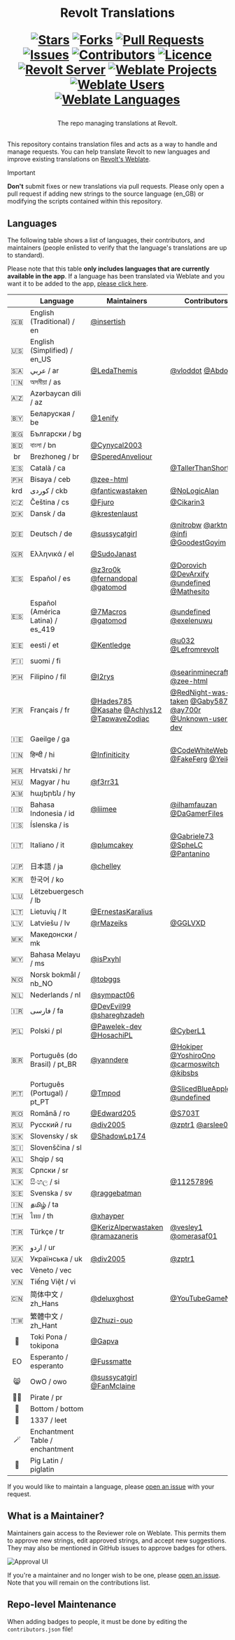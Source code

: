 <div align="center">
<h1>
  Revolt Translations
  
  [![Stars](https://img.shields.io/github/stars/revoltchat/translations?style=flat-square)](https://github.com/revoltchat/translations/stargazers)
  [![Forks](https://img.shields.io/github/forks/revoltchat/translations?style=flat-square)](https://github.com/revoltchat/translations/network/members)
  [![Pull Requests](https://img.shields.io/github/issues-pr/revoltchat/translations?style=flat-square)](https://github.com/revoltchat/translations/pulls)
  [![Issues](https://img.shields.io/github/issues/revoltchat/translations?style=flat-square)](https://github.com/revoltchat/translations/issues)
  [![Contributors](https://img.shields.io/github/contributors/revoltchat/translations?style=flat-square)](https://github.com/DeclanChidlowRepo/Template/graphs/contributors)
  [![Licence](https://img.shields.io/github/license/revoltchat/translations?style=flat-square)](https://github.com/revoltchat/translations/blob/main/LICENCE)
  <br>
  [![Revolt Server](https://img.shields.io/revolt/invite/01H14M0JCRWT52VW7BR1XH5Y5W?style=flat-square&label=revolt%20server)](https://rvlt.gg/translation)
  [![Weblate Projects](https://img.shields.io/weblate/projects?server=https%3A%2F%2Ftranslate.revolt.chat&style=flat-square
)](https://translate.revolt.chat/projects)
  [![Weblate Users](https://img.shields.io/weblate/users?server=https%3A%2F%2Ftranslate.revolt.chat&style=flat-square
)](https://translate.revolt.chat/user)
  [![Weblate Languages](https://img.shields.io/weblate/languages?server=https%3A%2F%2Ftranslate.revolt.chat&style=flat-square
)](https://translate.revolt.chat/languages)
</h1>
The repo managing translations at Revolt.
</div>
<br/>

This repository contains translation files and acts as a way to handle and manage requests. You can help translate Revolt to new languages and improve existing translations on [Revolt's Weblate](https://translate.revolt.chat).

> [!IMPORTANT]  
> **Don't** submit fixes or new translations via pull requests. Please only open a pull request if adding new strings to the source language (en_GB) or modifying the scripts contained within this repository.

## Languages

The following table shows a list of languages, their contributors, and maintainers (people enlisted to verify that the language's translations are up to standard).

Please note that this table **only includes languages that are currently available in the app**. If a language has been translated via Weblate and you want it to be added to the app, [please click here](https://github.com/revoltchat/frontend/issues/135).

|   | Language | Maintainers | Contributors |
|:-:|---|---|---|
|🇬🇧|English (Traditional) / en|[@insertish](https://github.com/insertish)||
|🇺🇸|English (Simplified) / en_US|||
|🇸🇦|عربي / ar|[@LedaThemis](https://github.com/LedaThemis)|[@vloddot](https://github.com/vloddot) [@AbdoDev](https://github.com/AbdoDev)|
|🇮🇳|অসমীয়া / as|||
|🇦🇿|Azərbaycan dili / az|||
|🇧🇾|Беларуская / be|[@1enify](https://github.com/1enify)||
|🇧🇬|Български / bg|||
|🇧🇩|বাংলা / bn|[@Cynycal2003](https://github.com/Cynycal2003)||
|br|Brezhoneg / br|[@SperedAnveliour](https://github.com/SperedAnveliour)||
|🇪🇸|Català / ca||[@TallerThanShort](https://github.com/TallerThanShort)|
|🇵🇭|Bisaya / ceb|[@zee-html](https://github.com/zee-html)||
|krd|کوردی / ckb|[@fanticwastaken](https://github.com/fanticwastaken)|[@NoLogicAlan](https://github.com/NoLogicAlan)|
|🇨🇿|Čeština / cs|[@Fjuro](https://github.com/Fjuro)|[@Cikarin3](https://github.com/Cikarin3)|
|🇩🇰|Dansk / da|[@krestenlaust](https://github.com/krestenlaust)||
|🇩🇪|Deutsch / de|[@sussycatgirl](https://github.com/sussycatgirl)|[@nitrobw](https://github.com/nitrobw) [@arktn](https://github.com/arktn) [@infi](https://github.com/infi) [@GoodestGoyim](https://github.com/GoodestGoyim)|
|🇬🇷|Ελληνικά / el|[@SudoJanast](https://github.com/SudoJanast)||
|🇪🇸|Español / es|[@z3ro0k](https://github.com/z3ro0k) [@fernandopal](https://github.com/fernandopal) [@gatomod](https://github.com/gatomod)|[@Dorovich](https://github.com/Dorovich) [@DevArxify](https://github.com/DevArxify) [@undefined](https://github.com/undefined) [@Mathesito](https://github.com/Mathesito)|
|🇪🇸|Español (América Latina) / es_419|[@7Macros](https://github.com/7Macros) [@gatomod](https://github.com/gatomod)|[@undefined](https://github.com/undefined) [@exelenuwu](https://github.com/exelenuwu)|
|🇪🇪|eesti / et|[@Kentledge](https://github.com/Kentledge)|[@u032](https://github.com/u032) [@Lefromrevolt](https://github.com/Lefromrevolt)|
|🇫🇮|suomi / fi|||
|🇵🇭|Filipino / fil|[@I2rys](https://github.com/I2rys)|[@searinminecraft](https://github.com/searinminecraft) [@zee-html](https://github.com/zee-html)|
|🇫🇷|Français / fr|[@Hades785](https://github.com/Hades785) [@Kasahe](https://github.com/Kasahe) [@Achlys12](https://github.com/Achlys12) [@TapwaveZodiac](https://github.com/TapwaveZodiac)|[@RedNight-was-taken](https://github.com/RedNight-was-taken) [@Gaby5873](https://github.com/Gaby5873) [@ay700r](https://github.com/ay700r) [@Unknown-user-dev](https://github.com/Unknown-user-dev)|
|🇮🇪|Gaeilge / ga|||
|🇮🇳|हिन्दी / hi|[@Infiniticity](https://github.com/Infiniticity)|[@CodeWhiteWeb](https://github.com/CodeWhiteWeb) [@FakeFerg](https://github.com/FakeFerg) [@Yeikzy](https://github.com/Yeikzy)|
|🇭🇷|Hrvatski / hr|||
|🇭🇺|Magyar / hu|[@f3rr31](https://github.com/f3rr31)||
|🇦🇲|հայերեն / hy|||
|🇮🇩|Bahasa Indonesia / id|[@liimee](https://github.com/liimee)|[@ilhamfauzan](https://github.com/ilhamfauzan) [@DaGamerFiles](https://github.com/DaGamerFiles)|
|🇮🇸|Íslenska / is|||
|🇮🇹|Italiano / it|[@plumcakey](https://github.com/plumcakey)|[@Gabriele73](https://github.com/Gabriele73) [@SpheLC](https://github.com/SpheLC) [@Pantanino](https://github.com/Pantanino)|
|🇯🇵|日本語 / ja|[@chelley](https://github.com/chelley)||
|🇰🇷|한국어 / ko|||
|🇱🇺|Lëtzebuergesch / lb|||
|🇱🇹|Lietuvių / lt|[@ErnestasKaralius](https://github.com/ErnestasKaralius)||
|🇱🇻|Latviešu / lv|[@rMazeiks](https://github.com/rMazeiks)|[@GGLVXD](https://github.com/GGLVXD)|
|🇲🇰|Македонски / mk|||
|🇲🇾|Bahasa Melayu / ms|[@isPxyhl](https://github.com/isPxyhl)||
|🇳🇴|Norsk bokmål / nb_NO|[@tobggs](https://github.com/tobggs)||
|🇳🇱|Nederlands / nl|[@sympact06](https://github.com/sympact06)||
|🇮🇷|فارسی / fa|[@DevEvil99](https://github.com/DevEvil99) [@shareghzadeh](https://github.com/shareghzadeh)||
|🇵🇱|Polski / pl|[@Pawelek-dev](https://github.com/Pawelek-dev) [@HosachiPL](https://github.com/HosachiPL)|[@CyberL1](https://github.com/CyberL1)|
|🇧🇷|Português (do Brasil) / pt_BR|[@yanndere](https://github.com/yanndere)|[@Hokiper](https://github.com/Hokiper) [@YoshiroOno](https://github.com/YoshiroOno) [@carmoswitch](https://github.com/carmoswitch) [@kibsbs](https://github.com/kibsbs)|
|🇵🇹|Português (Portugal) / pt_PT|[@Tmpod](https://github.com/Tmpod)|[@SlicedBlueApple](https://github.com/SlicedBlueApple) [@undefined](https://github.com/undefined)|
|🇷🇴|Română / ro|[@Edward205](https://github.com/Edward205)|[@S703T](https://github.com/S703T)|
|🇷🇺|Русский / ru|[@div2005](https://github.com/div2005)|[@zptr1](https://github.com/zptr1) [@arslee07](https://github.com/arslee07)|
|🇸🇰|Slovensky / sk|[@ShadowLp174](https://github.com/ShadowLp174)||
|🇸🇮|Slovenščina / sl|||
|🇦🇱|Shqip / sq|||
|🇷🇸|Српски / sr|||
|🇱🇰|සිංහල / si||[@11257896](https://github.com/11257896)|
|🇸🇪|Svenska / sv|[@raggebatman](https://github.com/raggebatman)||
|🇮🇳|தமிழ் / ta|||
|🇹🇭|ไทย / th|[@xhayper](https://github.com/xhayper)||
|🇹🇷|Türkçe / tr|[@KerizAlperwastaken](https://github.com/KerizAlperwastaken) [@ramazaneris](https://github.com/ramazaneris)|[@vesley1](https://github.com/vesley1) [@omerasaf01](https://github.com/omerasaf01)|
|🇵🇰|اردو / ur|||
|🇺🇦|Українська / uk|[@div2005](https://github.com/div2005)|[@zptr1](https://github.com/zptr1)|
|vec|Vèneto / vec|||
|🇻🇳|Tiếng Việt / vi|||
|🇨🇳|简体中文 / zh_Hans|[@deluxghost](https://github.com/deluxghost)|[@YouTubeGameNana](https://github.com/YouTubeGameNana)|
|🇹🇼|繁體中文 / zh_Hant|[@Zhuzi-ouo](https://github.com/Zhuzi-ouo)||
|🙂|Toki Pona / tokipona|[@Gapva](https://github.com/Gapva)||
|EO|Esperanto / esperanto|[@Fussmatte](https://github.com/Fussmatte)||
|😸|OwO / owo|[@sussycatgirl](https://github.com/sussycatgirl) [@FanMclaine](https://github.com/FanMclaine)||
|🏴‍☠️|Pirate / pr|||
|🥺|Bottom / bottom|||
|💾|1337 / leet|||
|🪄|Enchantment Table / enchantment|||
|🐖|Pig Latin / piglatin|||

If you would like to maintain a language, please [open an issue](https://github.com/revoltchat/translations/issues/new/choose) with your request.

## What is a Maintainer?

Maintainers gain access to the Reviewer role on Weblate. This permits them to approve new strings, edit approved strings, and accept new suggestions. They may also be mentioned in GitHub issues to approve badges for others.

![Approval UI](assets/approve_ui.png)

If you're a maintainer and no longer wish to be one, please [open an issue](https://github.com/revoltchat/translations/issues/new). Note that you will remain on the contributions list.

## Repo-level Maintenance

When adding badges to people, it must be done by editing the `contributors.json` file!
